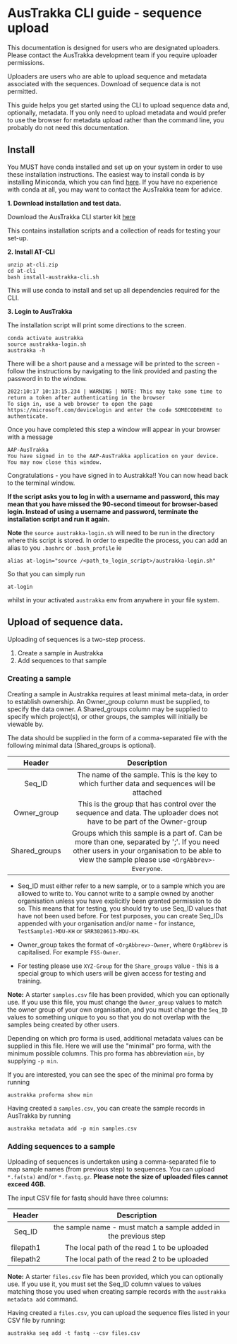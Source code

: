 
# AusTrakka CLI guide - sequence upload 
This documentation is designed for users who are designated uploaders. 
Please contact the AusTrakka development team if you require uploader permissions.

Uploaders are users who are able to upload sequence and metadata associated with the sequences. 
Download of sequence data is not permitted. 

This guide helps you get started using the CLI to upload sequence data and, optionally, 
metadata. If you only need to upload metadata and would prefer to use the browser for metadata upload 
rather than the command line, you probably do not need this documentation. 

## Install

You MUST have conda installed and set up on your system in order to use these installation instructions. 
The easiest way to install conda is by installing Miniconda, which you can find 
[here](https://docs.conda.io/en/latest/miniconda.html). If you have no experience with 
conda at all, you may want to contact the AusTrakka team for advice.

**1. Download installation and test data.**

Download the AusTrakka CLI starter kit [here](at-cli.zip)

This contains installation scripts and a collection of reads for testing your set-up.

**2. Install AT-CLI**

```
unzip at-cli.zip
cd at-cli
bash install-austrakka-cli.sh
```

This will use conda to install and set up all dependencies required for the CLI.


**3. Login to AusTrakka**

The installation script will print some directions to the screen.

```
conda activate austrakka
source austrakka-login.sh
austrakka -h
```

There will be a short pause and a message will be printed to the screen - follow the instructions by navigating to the link provided and pasting the password in to the window. 

```
2022:10:17 10:13:15.234 | WARNING | NOTE: This may take some time to return a token after authenticating in the browser
To sign in, use a web browser to open the page https://microsoft.com/devicelogin and enter the code SOMECODEHERE to authenticate.
```

Once you have completed this step a window will appear in your browser with a message 

```
AAP-AusTrakka
You have signed in to the AAP-AusTrakka application on your device. You may now close this window.
```

Congratulations - you have signed in to Austrakka!! You can now head back to the terminal window.

**If the script asks you to log in with a username and password, this may mean that you have missed the 
90-second timeout for browser-based login. Instead of using a username and password, terminate the 
installation script and run it again.**

**Note** the `source austrakka-login.sh` will need to be run in the directory where this script is stored. 
In order to expedite the process, you can add an alias to you `.bashrc` or `.bash_profile` ie

```
alias at-login="source /<path_to_login_script>/austrakka-login.sh"
```
So that you can simply run 
```
at-login
```
whilst in your activated `austrakka` env from anywhere in your file system.

## Upload of sequence data.

Uploading of sequences is a two-step process.

1. Create a sample in Austrakka
2. Add sequences to that sample

### Creating a sample

Creating a sample in Austrakka requires at least minimal meta-data, in order to establish ownership. 
An Owner_group column must be supplied, to specify the data owner. 
A Shared_groups column may be supplied to specify which project(s), or other groups, the samples will initially be viewable by.

The data should be supplied in the form of a comma-separated file with the following minimal data 
(Shared_groups is optional).

| Header |                                                                                         Description                                                                                          |
|:---:|:--------------------------------------------------------------------------------------------------------------------------------------------------------------------------------------------:|
| Seq_ID |                                                 The name of the sample. This is the key to which further data and sequences will be attached                                                 | 
| Owner_group |                                   This is the group that has control over the sequence and data. The uploader does not have to be part of the Owner-group                                    | 
| Shared_groups | Groups which this sample is a part of. Can be more than one, separated by ';'. If you need other users in your organisation to be able to view the sample please use `<OrgAbbrev>-Everyone`. |

* Seq_ID must either refer to a new sample, or to a sample which you are allowed to write to. 
You cannot write to a sample owned by another organisation unless you have explicitly been granted permission to do so. 
This means that for testing, you should try to use Seq_ID values that have not been used before. 
For test purposes, you can create Seq_IDs appended with your organisation and/or name - for instance, 
`TestSample1-MDU-KH` or `SRR3020613-MDU-KH`.

* Owner_group takes the format of `<OrgAbbrev>-Owner`, where `OrgAbbrev` is capitalised. For example `FSS-Owner`.

* For testing please use `XYZ-Group` for the `Share_groups` value - this is a special group to which users will be given access for testing and training.

**Note:** A starter `samples.csv` file has been provided, which you can optionally use.
If you use this file, you must change the `Owner_group` values to match the owner group of
your own organisation, and you must change the `Seq_ID` values to something unique to you
so that you do not overlap with the samples being created by other users.

Depending on which pro forma is used, additional metadata values can be supplied in this file. Here we will 
use the "minimal" pro forma, with the minimum possible columns. This pro forma has abbreviation `min`, by supplying `-p min`.

If you are interested, you can see the spec of the minimal pro forma by running

```
austrakka proforma show min
```

Having created a `samples.csv`, you can create the sample records in AusTrakka by running 

```
austrakka metadata add -p min samples.csv
```

### Adding sequences to a sample

Uploading of sequences is undertaken using a comma-separated file to map sample names (from previous step) 
to sequences. You can upload `*.fa(sta)` and/or `*.fastq.gz`. 
**Please note the size of uploaded files cannot exceed 4GB.**

The input CSV file for fastq should have three columns:

| Header |                           Description                            |
|:---:|:----------------------------------------------------------------:|
|Seq_ID| the sample name - must match a sample added in the previous step |
|filepath1|           The local path of the read 1 to be uploaded            |
|filepath2|           The local path of the read 2 to be uploaded            |

**Note:** A starter `files.csv` file has been provided, which you can optionally use.
If you use it, you must set the Seq_ID column values to values matching those you used
when creating sample records with the `austrakka metadata add` command.

Having created a `files.csv`, you can upload the sequence files listed in your CSV file by running: 

```
austrakka seq add -t fastq --csv files.csv
```



